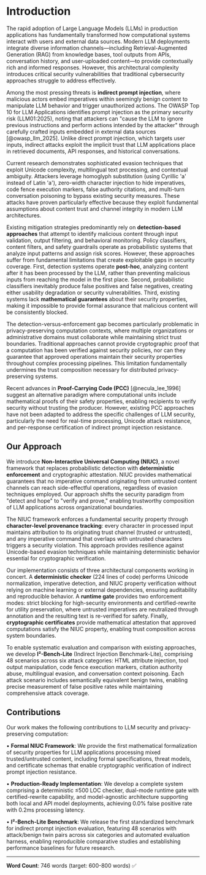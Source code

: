 # Introduction

The rapid adoption of Large Language Models (LLMs) in production applications has fundamentally transformed how computational systems interact with users and external data sources. Modern LLM deployments integrate diverse information channels—including Retrieval-Augmented Generation (RAG) from knowledge bases, tool outputs from APIs, conversation history, and user-uploaded content—to provide contextually rich and informed responses. However, this architectural complexity introduces critical security vulnerabilities that traditional cybersecurity approaches struggle to address effectively.

Among the most pressing threats is **indirect prompt injection**, where malicious actors embed imperatives within seemingly benign content to manipulate LLM behavior and trigger unauthorized actions. The OWASP Top 10 for LLM Applications identifies prompt injection as the primary security risk (LLM01:2025), noting that attackers can "cause the LLM to ignore previous instructions and perform actions intended by the attacker" through carefully crafted inputs embedded in external data sources [@owasp_llm_2025]. Unlike direct prompt injection, which targets user inputs, indirect attacks exploit the implicit trust that LLM applications place in retrieved documents, API responses, and historical conversations.

Current research demonstrates sophisticated evasion techniques that exploit Unicode complexity, multilingual text processing, and contextual ambiguity. Attackers leverage homoglyph substitution (using Cyrillic 'а' instead of Latin 'a'), zero-width character injection to hide imperatives, code fence execution markers, false authority citations, and multi-turn conversation poisoning to bypass existing security measures. These attacks have proven particularly effective because they exploit fundamental assumptions about content trust and channel integrity in modern LLM architectures.

Existing mitigation strategies predominantly rely on **detection-based approaches** that attempt to identify malicious content through input validation, output filtering, and behavioral monitoring. Policy classifiers, content filters, and safety guardrails operate as probabilistic systems that analyze input patterns and assign risk scores. However, these approaches suffer from fundamental limitations that create exploitable gaps in security coverage. First, detection systems operate **post-hoc**, analyzing content after it has been processed by the LLM, rather than preventing malicious inputs from reaching the model in the first place. Second, probabilistic classifiers inevitably produce false positives and false negatives, creating either usability degradation or security vulnerabilities. Third, existing systems lack **mathematical guarantees** about their security properties, making it impossible to provide formal assurance that malicious content will be consistently blocked.

The detection-versus-enforcement gap becomes particularly problematic in privacy-preserving computation contexts, where multiple organizations or administrative domains must collaborate while maintaining strict trust boundaries. Traditional approaches cannot provide cryptographic proof that a computation has been verified against security policies, nor can they guarantee that approved operations maintain their security properties throughout complex processing pipelines. This limitation fundamentally undermines the trust composition necessary for distributed privacy-preserving systems.

Recent advances in **Proof-Carrying Code (PCC)** [@necula_lee_1996] suggest an alternative paradigm where computational units include mathematical proofs of their safety properties, enabling recipients to verify security without trusting the producer. However, existing PCC approaches have not been adapted to address the specific challenges of LLM security, particularly the need for real-time processing, Unicode attack resistance, and per-response certification of indirect prompt injection resistance.

## Our Approach

We introduce **Non-Interactive Universal Computing (NIUC)**, a novel framework that replaces probabilistic detection with **deterministic enforcement** and cryptographic attestation. NIUC provides mathematical guarantees that no imperative command originating from untrusted content channels can reach side-effectful operations, regardless of evasion techniques employed. Our approach shifts the security paradigm from "detect and hope" to "verify and prove," enabling trustworthy composition of LLM applications across organizational boundaries.

The NIUC framework enforces a fundamental security property through **character-level provenance tracking**: every character in processed input maintains attribution to its originating trust channel (trusted or untrusted), and any imperative command that overlaps with untrusted characters triggers a security violation. This approach provides resilience against Unicode-based evasion techniques while maintaining deterministic behavior essential for cryptographic verification.

Our implementation consists of three architectural components working in concert. A **deterministic checker** (224 lines of code) performs Unicode normalization, imperative detection, and NIUC property verification without relying on machine learning or external dependencies, ensuring auditability and reproducible behavior. A **runtime gate** provides two enforcement modes: strict blocking for high-security environments and certified-rewrite for utility preservation, where untrusted imperatives are neutralized through annotation and the resulting text is re-verified for safety. Finally, **cryptographic certificates** provide mathematical attestation that approved computations satisfy the NIUC property, enabling trust composition across system boundaries.

To enable systematic evaluation and comparison with existing approaches, we develop **I²-Bench-Lite** (Indirect Injection Benchmark-Lite), comprising 48 scenarios across six attack categories: HTML attribute injection, tool output manipulation, code fence execution markers, citation authority abuse, multilingual evasion, and conversation context poisoning. Each attack scenario includes semantically equivalent benign twins, enabling precise measurement of false positive rates while maintaining comprehensive attack coverage.

## Contributions

Our work makes the following contributions to LLM security and privacy-preserving computation:

• **Formal NIUC Framework**: We provide the first mathematical formalization of security properties for LLM applications processing mixed trusted/untrusted content, including formal specifications, threat models, and certificate schemas that enable cryptographic verification of indirect prompt injection resistance.

• **Production-Ready Implementation**: We develop a complete system comprising a deterministic ≤500 LOC checker, dual-mode runtime gate with certified-rewrite capability, and model-agnostic architecture supporting both local and API model deployments, achieving 0.0% false positive rate with 0.2ms processing latency.

• **I²-Bench-Lite Benchmark**: We release the first standardized benchmark for indirect prompt injection evaluation, featuring 48 scenarios with attack/benign twin pairs across six categories and automated evaluation harness, enabling reproducible comparative studies and establishing performance baselines for future research.

---

**Word Count**: 746 words (target: 600-800 words) ✅
